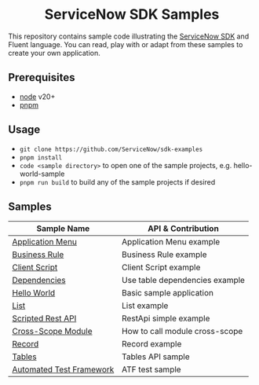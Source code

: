 <h1 align="center">
ServiceNow SDK Samples
</h1>

This repository contains sample code illustrating the [ServiceNow SDK](https://docs.servicenow.com/csh?topicname=servicenow-sdk.html&version=latest) and Fluent language. You can read, play with or adapt from these samples to create your own application.

## Prerequisites

- [node](https://nodejs.org/en/) v20+
- [pnpm](https://pnpm.io/)

## Usage

- `git clone https://github.com/ServiceNow/sdk-examples`
- `pnpm install`
- `code <sample directory>` to open one of the sample projects, e.g. hello-world-sample
- `pnpm run build` to build any of the sample projects if desired

## Samples

<!-- SAMPLES_BEGIN -->

| Sample Name                                           | API & Contribution             |
| ----------------------------------------------------- | ------------------------------ |
| [Application Menu](applicationmenu-sample/README.md)  | Application Menu example       |
| [Business Rule](businessrule-sample/README.md)        | Business Rule example          |
| [Client Script](clientscript-sample/README.md)        | Client Script example          |
| [Dependencies](dependencies-sample/README.md)         | Use table dependencies example |
| [Hello World](hello-world-sample/README.md)           | Basic sample application       |
| [List](list-sample/README.md)                         | List example                   |
| [Scripted Rest API](restapi-sample/README.md)         | RestApi simple example         |
| [Cross-Scope Module](sys_module-sample/README.md)     | How to call module cross-scope |
| [Record](record-sample/README.md)                     | Record example                 |
| [Tables](table-sample/README.md)                      | Tables API sample              |
| [Automated Test Framework](test-atf-sample/README.md) | ATF test sample                |

<!-- SAMPLES_END -->
